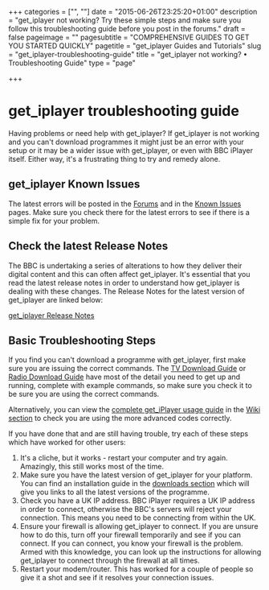 +++
categories = ["", ""]
date = "2015-06-26T23:25:20+01:00"
description = "get_iplayer not working? Try these simple steps and make sure you follow this troubleshooting guide before you post in the forums."
draft = false
pageimage = ""
pagesubtitle = "COMPREHENSIVE GUIDES TO GET YOU STARTED QUICKLY"
pagetitle = "get_iplayer Guides and Tutorials"
slug = "get_iplayer-troubleshooting-guide"
title = "get_iplayer not working? • Troubleshooting Guide"
type = "page"

+++
# get_iplayer troubleshooting guide

Having problems or need help with get_iplayer? If get_iplayer is not working and you can't download programmes it might just be an error with your setup or it may be a wider issue with get_iplayer, or even with BBC iPlayer itself. Either way, it's a frustrating thing to try and remedy alone.

## get_iplayer Known Issues

The latest errors will be posted in the [Forums](/forums/) and in the [Known Issues](https://github.com/get-iplayer/get_iplayer/issues) pages. Make sure you check there for the latest errors to see if there is a simple fix for your problem.

## Check the latest Release Notes

The BBC is undertaking a series of alterations to how they deliver their digital content and this can often affect get_iplayer. It's essential that you read the latest release notes in order to understand how get_iplayer is dealing with these changes. The Release Notes for the latest version of get_iplayer are linked below:

[get_iplayer Release Notes](/wiki/releasenotes/)

## Basic Troubleshooting Steps

If you find you can't download a programme with get_iplayer, first make sure you are issuing the correct commands. The [TV Download Guide](/guides/tv-download-guide/) or [Radio Download Guide](/guides/radio-download-guide/) have most of the detail you need to get up and running, complete with example commands, so make sure you check it to be sure you are using the correct commands.

Alternatively, you can view the <a href="/wiki/documentation/">complete get_iPlayer usage guide</a> in the [Wiki section](/wiki/) to check you are using the more advanced codes correctly.

If you have done that and are still having trouble, try each of these steps which have worked for other users:

1.  It's a cliche, but it works - restart your computer and try again. Amazingly, this still works most of the time.
2.  Make sure you have the latest version of get_iplayer for your platform. You can find an installation guide in the [downloads section](/downloads/) which will give you links to all the latest versions of the programme.
3.  Check you have a UK IP address. BBC iPlayer requires a UK IP address in order to connect, otherwise the BBC's servers will reject your connection. This means you need to be connecting from within the UK.
4.  Ensure your firewall is allowing get_iplayer to connect. If you are unsure how to do this, turn off your firewall temporarily and see if you can connect. If you can connect, you know your firewall is the problem. Armed with this knowledge, you can look up the instructions for allowing get_iplayer to connect through the firewall at all times.
5.  Restart your modem/router. This has worked for a couple of people so give it a shot and see if it resolves your connection issues.
